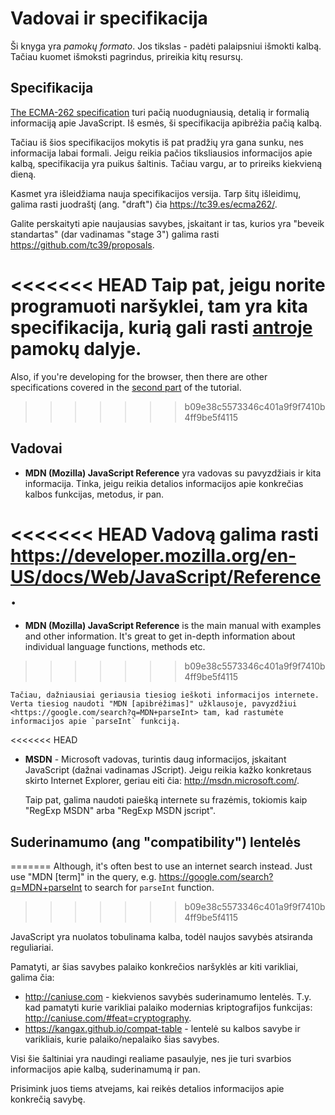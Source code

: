 
# Vadovai ir specifikacija

Ši knyga yra *pamokų formato*. Jos tikslas - padėti palaipsniui išmokti kalbą. Tačiau kuomet išmoksti pagrindus, prireikia kitų resursų.

## Specifikacija

[The ECMA-262 specification](https://www.ecma-international.org/publications/standards/Ecma-262.htm) turi pačią nuodugniausią, detalią ir formalią informaciją apie JavaScript. Iš esmės, ši specifikacija apibrėžia pačią kalbą.

Tačiau iš šios specifikacijos mokytis iš pat pradžių yra gana sunku, nes informacija labai formali. Jeigu reikia pačios tiksliausios informacijos apie kalbą, specifikacija yra puikus šaltinis. Tačiau vargu, ar to prireiks kiekvieną dieną.

Kasmet yra išleidžiama nauja specifikacijos versija. Tarp šitų išleidimų, galima rasti juodraštį (ang. "draft") čia <https://tc39.es/ecma262/>.

Galite perskaityti apie naujausias savybes, įskaitant ir tas, kurios yra "beveik standartas" (dar vadinamas "stage 3") galima rasti <https://github.com/tc39/proposals>.

<<<<<<< HEAD
Taip pat, jeigu norite programuoti naršyklei, tam yra kita specifikacija, kurią gali rasti [antroje](info:browser-environment) pamokų dalyje.
=======
Also, if you're developing for the browser, then there are other specifications covered in the [second part](info:browser-environment) of the tutorial.
>>>>>>> b09e38c5573346c401a9f9f7410b4ff9be5f4115

## Vadovai
- **MDN (Mozilla) JavaScript Reference** yra vadovas su pavyzdžiais ir kita informacija. Tinka, jeigu reikia detalios informacijos apie konkrečias kalbos funkcijas, metodus, ir pan.

<<<<<<< HEAD
	Vadovą galima rasti <https://developer.mozilla.org/en-US/docs/Web/JavaScript/Reference>.
=======
- **MDN (Mozilla) JavaScript Reference** is the main manual with examples and other information. It's great to get in-depth information about individual language functions, methods etc.
>>>>>>> b09e38c5573346c401a9f9f7410b4ff9be5f4115

	Tačiau, dažniausiai geriausia tiesiog ieškoti informacijos internete. Verta tiesiog naudoti "MDN [apibrėžimas]" užklausoje, pavyzdžiui <https://google.com/search?q=MDN+parseInt> tam, kad rastumėte informacijos apie `parseInt` funkciją.

<<<<<<< HEAD

- **MSDN** - Microsoft vadovas, turintis daug informacijos, įskaitant JavaScript (dažnai vadinamas JScript). Jeigu reikia kažko konkretaus skirto Internet Explorer, geriau eiti čia: <http://msdn.microsoft.com/>.

	Taip pat, galima naudoti paiešką internete su frazėmis, tokiomis kaip "RegExp MSDN" arba "RegExp MSDN jscript".

## Suderinamumo (ang "compatibility") lentelės
=======
Although, it's often best to use an internet search instead. Just use "MDN [term]" in the query, e.g. <https://google.com/search?q=MDN+parseInt> to search for `parseInt` function.
>>>>>>> b09e38c5573346c401a9f9f7410b4ff9be5f4115

JavaScript yra nuolatos tobulinama kalba, todėl naujos savybės atsiranda reguliariai.

Pamatyti, ar šias savybes palaiko konkrečios naršyklės ar kiti varikliai, galima čia:

- <http://caniuse.com> - kiekvienos savybės suderinamumo lentelės. T.y. kad pamatyti kurie varikliai palaiko modernias kriptografijos funkcijas: <http://caniuse.com/#feat=cryptography>.
- <https://kangax.github.io/compat-table> - lentelė su kalbos savybe ir varikliais, kurie palaiko/nepalaiko šias savybes.

Visi šie šaltiniai yra naudingi realiame pasaulyje, nes jie turi svarbios informacijos apie kalbą, suderinamumą ir pan.

Prisimink juos tiems atvejams, kai reikės detalios informacijos apie konkrečią savybę.
